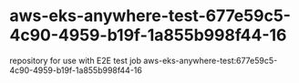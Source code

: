 # aws-eks-anywhere-test-677e59c5-4c90-4959-b19f-1a855b998f44-16
repository for use with E2E test job aws-eks-anywhere-test:677e59c5-4c90-4959-b19f-1a855b998f44-16
